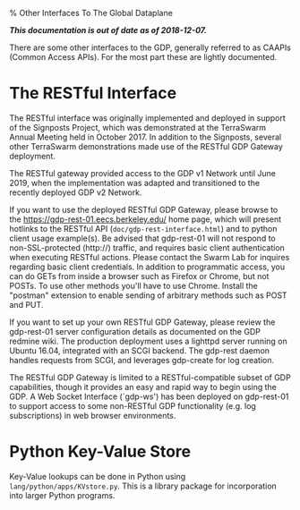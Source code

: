 % Other Interfaces To The Global Dataplane

***This documentation is out of date as of 2018-12-07.***

There are some other interfaces to the GDP, generally referred to
as CAAPIs (Common Access APIs).  For the most part these are lightly
documented.

The RESTful Interface
=====================

The RESTful interface was originally implemented and deployed in
support of the Signposts Project, which was demonstrated at the
TerraSwarm Annual Meeting held in October 2017. In addition to the
Signposts, several other TerraSwarm demonstrations made use of the
RESTful GDP Gateway deployment.

The RESTful gateway provided access to the GDP v1 Network until June
2019, when the implementation was adapted and transitioned to the
recently deployed GDP v2 Network.

If you want to use the deployed RESTful GDP Gateway, please browse to
the <https://gdp-rest-01.eecs.berkeley.edu/> home page, which will
present hotlinks to the RESTful API (`doc/gdp-rest-interface.html`)
and to python client usage example(s). Be advised that gdp-rest-01
will not respond to non-SSL-protected (http://) traffic, and requires
basic client authentication when executing RESTful actions. Please
contact the Swarm Lab for inquires regarding basic client credentials.
In addition to programmatic access, you can do GETs from inside a
browser such as Firefox or Chrome, but not POSTs.  To use other
methods you'll have to use Chrome.  Install the "postman" extension to
enable sending of arbitrary methods such as POST and PUT.

If you want to set up your own RESTful GDP Gateway, please review the
gdp-rest-01 server configuration details as documented on the GDP
redmine wiki. The production deployment uses a lighttpd server running
on Ubuntu 16.04, integrated with an SCGI backend. The gdp-rest daemon
handles requests from SCGI, and leverages gdp-create for log creation.

The RESTful GDP Gateway is limited to a RESTful-compatible subset of
GDP capabilities, though it provides an easy and rapid way to begin
using the GDP. A Web Socket Interface (`gdp-ws') has been deployed on
gdp-rest-01 to support access to some non-RESTful GDP functionality
(e.g. log subscriptions) in web browser environments.

Python Key-Value Store
======================

Key-Value lookups can be done in Python using
`lang/python/apps/KVstore.py`.  This is a library package for
incorporation into larger Python programs.

<!-- vim: set ai sw=4 sts=4 ts=4 : -->

<!-- Use
	pandoc -s -o README-CAAPI.html README-CAAPI.md
to process this to HTML -->
